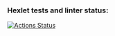 ### Hexlet tests and linter status:
[![Actions Status](https://github.com/Lemonesy/layout-designer-project-lvl2/workflows/hexlet-check/badge.svg)](https://github.com/Lemonesy/layout-designer-project-lvl2/actions)